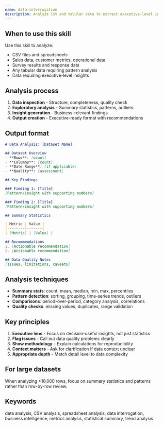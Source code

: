 ```yaml
---
name: data-interrogation
description: Analyze CSV and tabular data to extract executive-level insights, identify patterns and anomalies, and create actionable recommendations. Claude should use this skill when analyzing spreadsheets, CSV files, or tabular data requiring summary statistics and business insights.
---
```


## When to use this skill

Use this skill to analyze:
- CSV files and spreadsheets
- Sales data, customer metrics, operational data
- Survey results and response data
- Any tabular data requiring pattern analysis
- Data requiring executive-level insights

## Analysis process

1. **Data inspection** - Structure, completeness, quality check
2. **Exploratory analysis** - Summary statistics, patterns, outliers
3. **Insight generation** - Business-relevant findings
4. **Output creation** - Executive-ready format with recommendations

## Output format

```markdown
# Data Analysis: [Dataset Name]

## Dataset Overview
- **Rows**: [count]
- **Columns**: [count]  
- **Date Range**: [if applicable]
- **Quality**: [assessment]

## Key Findings

### Finding 1: [Title]
[Pattern/insight with supporting numbers]

### Finding 2: [Title]
[Pattern/insight with supporting numbers]

## Summary Statistics

| Metric | Value |
|--------|-------|
| [Metric] | [Value] |

## Recommendations
1. [Actionable recommendation]
2. [Actionable recommendation]

## Data Quality Notes
[Issues, limitations, caveats]
```

## Analysis techniques

- **Summary stats**: count, mean, median, min, max, percentiles
- **Pattern detection**: sorting, grouping, time-series trends, outliers
- **Comparisons**: period-over-period, category analysis, correlations
- **Quality checks**: missing values, duplicates, range validation

## Key principles

1. **Executive lens** - Focus on decision-useful insights, not just statistics
2. **Flag issues** - Call out data quality problems clearly
3. **Show methodology** - Explain calculations for reproducibility
4. **Context matters** - Ask for clarification if data context unclear
5. **Appropriate depth** - Match detail level to data complexity

## For large datasets

When analyzing >10,000 rows, focus on summary statistics and patterns rather than row-by-row review.

## Keywords

data analysis, CSV analysis, spreadsheet analysis, data interrogation, business intelligence, metrics analysis, statistical summary, trend analysis

